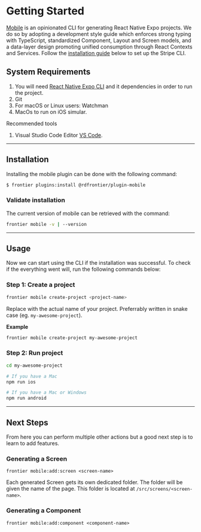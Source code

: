 # Getting Started

[Mobile](https://github.com/realdecoy/rdmobile) is an opinionated CLI for generating React Native Expo projects. We do so by adopting a development style guide which enforces strong typing with TypeScript, standardized Component, Layout and Screen models,
and a data-layer design promoting unified consumption through React Contexts and Services.
Follow the [installation guide](#Step-1:-Installation) below to set up the Stripe CLI.


## System Requirements

1. You will need [React Native Expo CLI](https://docs.expo.dev/get-started/installation/#expo-cli) and it dependencies in order to run the project.
2. Git
3. For macOS or Linux users: Watchman
4. MacOs to run on iOS simular.

Recommended tools

1. Visual Studio Code Editor [VS Code](https://code.visualstudio.com/download).

---


## Installation
Installing the mobile plugin can be done with the following command:
```bash
$ frontier plugins:install @rdfrontier/plugin-mobile
```

### Validate installation

The current version of mobile can be retrieved with the command:

```bash
frontier mobile -v | --version
```

---

## Usage
Now we can start using the CLI if the installation was successful. To check if the everything went will, run the following commands below:

### Step 1: Create a project 

```bash
frontier mobile create-project <project-name>
```
Replace <project-name> with the actual name of your project. Preferrably written in snake case (eg. `my-awesome-project`).

**Example**
```bash
frontier mobile create-project my-awesome-project
```


### Step 2: Run project

```bash
cd my-awesome-project

# If you have a Mac
npm run ios

# If you have a Mac or Windows
npm run android
```

---


## Next Steps

From here you can perform multiple other actions but a good next step is to learn to add features.

### Generating a Screen

```
frontier mobile:add:screen <screen-name>
```

Each generated Screen gets its own dedicated folder. The folder will be given the name of the page. This folder is located at `/src/screens/<screen-name>`.

### Generating a Component

```
frontier mobile:add:component <component-name>
```